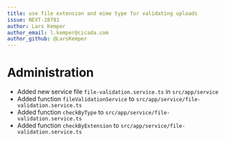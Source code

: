 ```yaml
---
title: use file extension and mime type for validating uploads
issue: NEXT-28781
author: Lars Kemper
author_email: l.kemper@cicada.com
author_github: @LarsKemper
---
```

# Administration
* Added new service file `file-validation.service.ts` in `src/app/service`
* Added function `fileValidationService` to `src/app/service/file-validation.service.ts`
* Added function `checkByType` to `src/app/service/file-validation.service.ts`
* Added function `checkByExtension` to `src/app/service/file-validation.service.ts`

